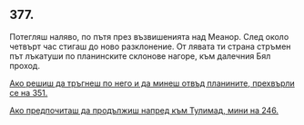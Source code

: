 ## 377.

Потегляш наляво, по пътя през възвишенията над Меанор. След
около четвърт час стигаш до ново разклонение. От лявата ти страна
стръмен път лъкатуши по планинските склонове нагоре, към далечния
Бял проход.

[Ако решиш да тръгнеш по него и да минеш отвъд планините,
прехвърли се на 351.](./351)

[Ако предпочиташ да продължиш напред към Тулимад, мини на 246.](./246)
